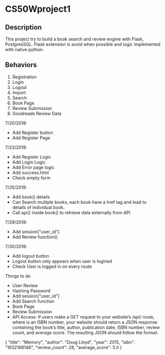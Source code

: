 # CS50Wproject1

## Description 

This project try to build a book search and review engine with Flask, PostgresSQL. Flask extension is avoid when possible and logic implemented with native python.

## Behaviors

1. Registration
2. Login
3. Logout
4. Import
5. Search
6. Book Page
7. Review Submission
8. Goodreads Review Data

7/20/2018:

* Add Register button
* Add Register Page

7/23/2018:

* Add Register Logic
* Add Login Logic
* Add Error page logic
* Add success.html
* Check empty form

7/25/2018:

* Add book() details
* Can Search mulitple books, each book have a href tag and lead to details of individual book.
* Call api() inside book() to retrieve data externally from API

7/29/2018:

* Add session["user_id"]
* Add Review function()
  
7/30/2018:

* Add logout button
* Logout button only appears when user is logined 
* Check User is logged in on every route

Things to do

* User Review
* Hashing Password
* Add session["user_id"]
* Add Search function
* Book Page
* Review Submission
* API Access: If users make a GET request to your website’s /api/<isbn> route, where <isbn> is an ISBN number, your website should return a JSON response containing the book’s title, author, publication date, ISBN number, review count, and average score. The resulting JSON should follow the format:

{
    "title": "Memory",
    "author": "Doug Lloyd",
    "year": 2015,
    "isbn": "1632168146",
    "review_count": 28,
    "average_score": 5.0
}
